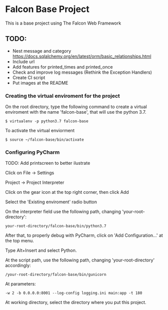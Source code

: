 # Falcon Base Project

This is a base project using The Falcon Web Framework

## TODO: 
* Nest message and category 
https://docs.sqlalchemy.org/en/latest/orm/basic_relationships.html
* Include url
* Add features for printed_times and printed_once
* Check and improve log messages (Rethink the Exception Handlers)
* Create CI script
* Put images at the README


### Creating the virtual enviroment for the project

On the root directory, type the following command to create a virtual enviroment with the name 'falcon-base', 
that will use the python 3.7.

`$ virtualenv -p python3.7 falcon-base`

To activate the virtual enviorment

`$ source ~/falcon-base/bin/activate`

### Configuring PyCharm
TODO: Add printscreen to better ilustrate

Click on File -> Settings 

Project -> Project Interpreter

Click on the gear icon at the top right corner, then click Add

Select the 'Existing enviroment' radio button

On the interpreter field use the following path, changing 'your-root-directory':

`your-root-directory/falcon-base/bin/python3.7`

After that, to properly debug with PyCharm, click on 'Add Configuration...' at the top menu.

Type Alt+Insert and select Python.

At the script path, use the following path, changing 'your-root-directory' accordingly:

`/your-root-directory/falcon-base/bin/gunicorn`

At parameters:

`-w 2 -b 0.0.0.0:8001 --log-config logging.ini main:app -t 180`

At working directory, select the directory where you put this project.